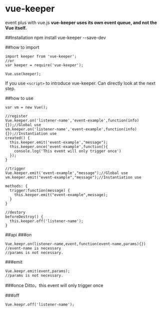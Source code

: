 # vue-keeper
event plus with vue.js
**vue-keeper uses its own event queue, and not the Vue itself.** 

##Installation 
npm install vue-keeper --save-dev

##how to import
```
import keeper from 'vue-keeper';
//or
var keeper = require('vue-keeper');

Vue.use(keeper);
```
If you use `<script>` to introduce vue-keeper. Can directly look at the next step.

##how to use
```
var vm = new Vue();

//register
Vue.keeper.on('listener-name','event-example',function(info){});//Global use
vm.keeper.on('listener-name','event-example',function(info){});//Instantiation use
created() {
  this.keeper.emit('event-example',"message");
  this.keeper.once('event-example',function(){
    console.log('This event will only trigger once')
  });
}

//trigger
Vue.keeper.emit('event-example',"message");//Global use
vm.keeper.emit("event-example","message");//Instantiation use

methods: {
  trigger:function(message) {
    this.keeper.emit("event-example",message);
  }
}

//destory
beforeDestroy() {
  this.keeper.off('listener-name');
}
```

##api
###on
```
Vue.keepr.on(listener-name,event,function(event-name,params){})
//event-name is necessary
//params is not necessary.
```
###emit
```
Vue.keepr.emit(event,params);
//params is not necessary.
```
###once
Ditto，this event will only trigger once

###off
```
Vue.keepr.off('listener-name');
```
